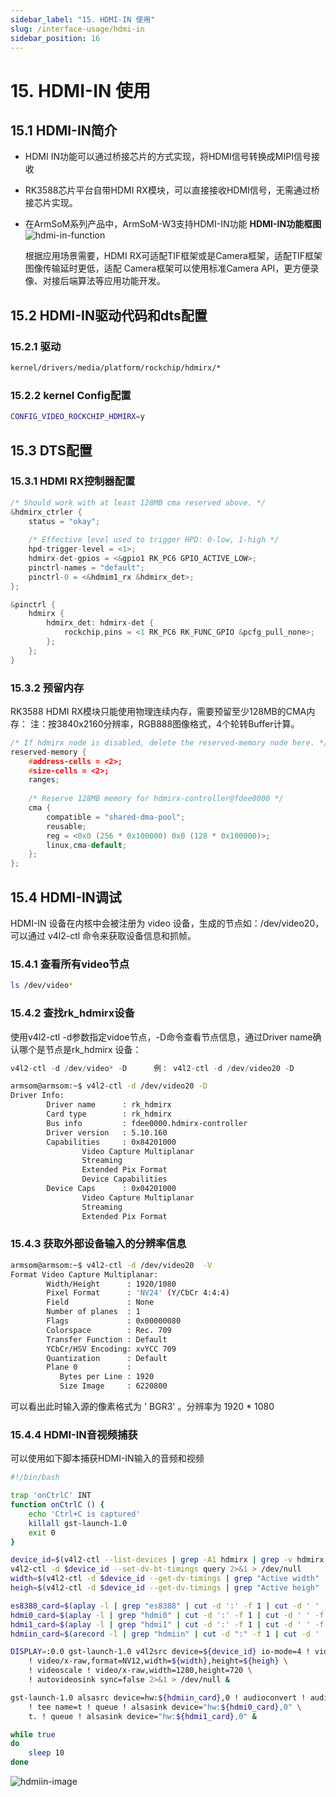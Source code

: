 ```yaml
---
sidebar_label: "15. HDMI-IN 使用"
slug: /interface-usage/hdmi-in
sidebar_position: 16
---
```


# 15. HDMI-IN 使用
## 15.1 HDMI-IN简介
- HDMI IN功能可以通过桥接芯⽚的⽅式实现，将HDMI信号转换成MIPI信号接收
- RK3588芯⽚平台⾃带HDMI RX模块，可以直接接收HDMI信号，无需通过桥接芯⽚实现。
- 在ArmSoM系列产品中，ArmSoM-W3支持HDMI-IN功能
	**HDMI-IN功能框图**
	![hdmi-in-function](/img/general-tutorial/interface-usage/hdmi-in-function.png)

	根据应⽤场景需要，HDMI RX可适配TIF框架或是Camera框架，适配TIF框架图像传输延时更低，适配
	Camera框架可以使⽤标准Camera API，更⽅便录像、对接后端算法等应⽤功能开发。
## 15.2 HDMI-IN驱动代码和dts配置
### 15.2.1 驱动

```bash
kernel/drivers/media/platform/rockchip/hdmirx/*
```

### 15.2.2 kernel Config配置

```bash
CONFIG_VIDEO_ROCKCHIP_HDMIRX=y
```

## 15.3 DTS配置

### 15.3.1 HDMI RX控制器配置

```c
/* Should work with at least 128MB cma reserved above. */ 
&hdmirx_ctrler { 
	status = "okay"; 
	
	/* Effective level used to trigger HPD: 0-low, 1-high */ 
	hpd-trigger-level = <1>; 
	hdmirx-det-gpios = <&gpio1 RK_PC6 GPIO_ACTIVE_LOW>; 
	pinctrl-names = "default"; 
	pinctrl-0 = <&hdmim1_rx &hdmirx_det>; 
}; 

&pinctrl {
	hdmirx {
		hdmirx_det: hdmirx-det {
			rockchip,pins = <1 RK_PC6 RK_FUNC_GPIO &pcfg_pull_none>;
		};
	};
}
```

### 15.3.2 预留内存
RK3588 HDMI RX模块只能使用物理连续内存，需要预留至少128MB的CMA内存： 
注：按3840x2160分辨率，RGB888图像格式，4个轮转Buffer计算。 

```c
/* If hdmirx node is disabled, delete the reserved-memory node here. */ 
reserved-memory { 
	#address-cells = <2>; 
	#size-cells = <2>; 
	ranges; 
	
	/* Reserve 128MB memory for hdmirx-controller@fdee0000 */ 
	cma { 
		compatible = "shared-dma-pool"; 
		reusable; 
		reg = <0x0 (256 * 0x100000) 0x0 (128 * 0x100000)>; 
		linux,cma-default; 
	}; 
};
```

## 15.4 HDMI-IN调试
HDMI-IN 设备在内核中会被注册为 video 设备，生成的节点如：/dev/video20，可以通过 v4l2-ctl 命令来获取设备信息和抓帧。

### 15.4.1 查看所有video节点

```bash
ls /dev/video* 
```

### 15.4.2 查找**rk_hdmirx**设备

使⽤v4l2-ctl -d参数指定vidoe节点，-D命令查看节点信息，通过Driver name确认哪个是节点是rk_hdmirx 设备：


```c
v4l2-ctl -d /dev/video* -D      例： v4l2-ctl -d /dev/video20 -D 
```

```bash
armsom@armsom:~$ v4l2-ctl -d /dev/video20 -D
Driver Info:
        Driver name      : rk_hdmirx
        Card type        : rk_hdmirx
        Bus info         : fdee0000.hdmirx-controller
        Driver version   : 5.10.160
        Capabilities     : 0x84201000
                Video Capture Multiplanar
                Streaming
                Extended Pix Format
                Device Capabilities
        Device Caps      : 0x04201000
                Video Capture Multiplanar
                Streaming
                Extended Pix Format
```

### 15.4.3 获取外部设备输入的分辨率信息

```bash
armsom@armsom:~$ v4l2-ctl -d /dev/video20  -V
Format Video Capture Multiplanar:
        Width/Height      : 1920/1080
        Pixel Format      : 'NV24' (Y/CbCr 4:4:4)
        Field             : None
        Number of planes  : 1
        Flags             : 0x00000080
        Colorspace        : Rec. 709
        Transfer Function : Default
        YCbCr/HSV Encoding: xvYCC 709
        Quantization      : Default
        Plane 0           :
           Bytes per Line : 1920
           Size Image     : 6220800
```

可以看出此时输入源的像素格式为 ' BGR3' 。分辨率为 1920 * 1080

### 15.4.4 HDMI-IN音视频捕获

可以使用如下脚本捕获HDMI-IN输入的音频和视频

```bash
#!/bin/bash

trap 'onCtrlC' INT
function onCtrlC () {
	echo 'Ctrl+C is captured'
	killall gst-launch-1.0
	exit 0
}

device_id=$(v4l2-ctl --list-devices | grep -A1 hdmirx | grep -v hdmirx | awk -F ' ' '{print $NF}')
v4l2-ctl -d $device_id --set-dv-bt-timings query 2>&1 > /dev/null
width=$(v4l2-ctl -d $device_id --get-dv-timings | grep "Active width" |awk -F ' ' '{print $NF}')
heigh=$(v4l2-ctl -d $device_id --get-dv-timings | grep "Active heigh" |awk -F ' ' '{print $NF}')

es8388_card=$(aplay -l | grep "es8388" | cut -d ':' -f 1 | cut -d ' ' -f 2)
hdmi0_card=$(aplay -l | grep "hdmi0" | cut -d ':' -f 1 | cut -d ' ' -f 2)
hdmi1_card=$(aplay -l | grep "hdmi1" | cut -d ':' -f 1 | cut -d ' ' -f 2)
hdmiin_card=$(arecord -l | grep "hdmiin" | cut -d ":" -f 1 | cut -d ' ' -f 2)

DISPLAY=:0.0 gst-launch-1.0 v4l2src device=${device_id} io-mode=4 ! videoconvert \
	! video/x-raw,format=NV12,width=${width},height=${heigh} \
	! videoscale ! video/x-raw,width=1280,height=720 \
	! autovideosink sync=false 2>&1 > /dev/null &

gst-launch-1.0 alsasrc device=hw:${hdmiin_card},0 ! audioconvert ! audioresample ! queue \
	! tee name=t ! queue ! alsasink device="hw:${hdmi0_card},0" \
	t. ! queue ! alsasink device="hw:${hdmi1_card},0" &

while true
do
	sleep 10
done
```
![hdmiin-image](/img/general-tutorial/interface-usage/hdmiin-image.png)